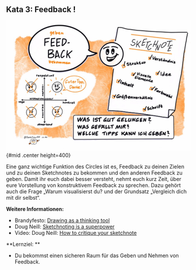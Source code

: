 ## Kata 3: Feedback !

![Feedback by @DenkFlowRR CC-BY](sketchnotes/feedback.png){#mid .center height=400}

Eine ganz wichtige Funktion des Circles ist es, Feedback zu deinen Zielen und zu deinen Sketchnotes zu bekommen und den anderen Feedback zu geben. Damit ihr euch dabei besser versteht, nehmt euch kurz Zeit, über eure Vorstellung von konstruktivem Feedback zu sprechen. Dazu gehört auch die Frage „Warum visualisierst du? und der Grundsatz „Vergleich dich mit dir selbst“. 

**Weitere Informationen:**

- Brandyfesto: [Drawing as a thinking tool](http://www.graphicfacilitator.com/brandyfesto/Brandyfesto_112211.pdf)
- Doug Neill: [Sketchnoting is a superpower](https://www.youtube.com/watch?v=lQft0_nL9eI)
- Video: Doug Neill: [How to critique your sketchnote](https://www.youtube.com/watch?v=BPHA2-uxBto)


**Lernziel: **

- Du bekommst einen sicheren Raum für das Geben und Nehmen von Feedback.